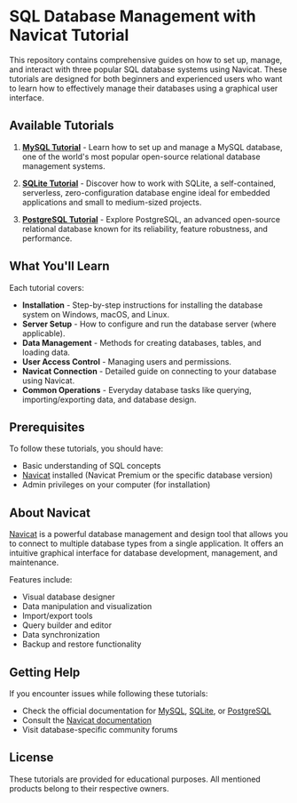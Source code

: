 # SQL Database Management with Navicat Tutorial

This repository contains comprehensive guides on how to set up, manage, and interact with three popular SQL database systems using Navicat. These tutorials are designed for both beginners and experienced users who want to learn how to effectively manage their databases using a graphical user interface.

## Available Tutorials

1. [**MySQL Tutorial**](MySQL/README.md) - Learn how to set up and manage a MySQL database, one of the world's most popular open-source relational database management systems.

2. [**SQLite Tutorial**](SQLite/README.md) - Discover how to work with SQLite, a self-contained, serverless, zero-configuration database engine ideal for embedded applications and small to medium-sized projects.

3. [**PostgreSQL Tutorial**](PostgreSQL/README.md) - Explore PostgreSQL, an advanced open-source relational database known for its reliability, feature robustness, and performance.

## What You'll Learn

Each tutorial covers:

- **Installation** - Step-by-step instructions for installing the database system on Windows, macOS, and Linux.
- **Server Setup** - How to configure and run the database server (where applicable).
- **Data Management** - Methods for creating databases, tables, and loading data.
- **User Access Control** - Managing users and permissions.
- **Navicat Connection** - Detailed guide on connecting to your database using Navicat.
- **Common Operations** - Everyday database tasks like querying, importing/exporting data, and database design.

## Prerequisites

To follow these tutorials, you should have:

- Basic understanding of SQL concepts
- [Navicat](https://www.navicat.com/en/products) installed (Navicat Premium or the specific database version)
- Admin privileges on your computer (for installation)

## About Navicat

[Navicat](https://www.navicat.com) is a powerful database management and design tool that allows you to connect to multiple database types from a single application. It offers an intuitive graphical interface for database development, management, and maintenance.

Features include:
- Visual database designer
- Data manipulation and visualization
- Import/export tools
- Query builder and editor
- Data synchronization
- Backup and restore functionality

## Getting Help

If you encounter issues while following these tutorials:

- Check the official documentation for [MySQL](https://dev.mysql.com/doc/), [SQLite](https://www.sqlite.org/docs.html), or [PostgreSQL](https://www.postgresql.org/docs/)
- Consult the [Navicat documentation](https://www.navicat.com/en/support)
- Visit database-specific community forums

## License

These tutorials are provided for educational purposes. All mentioned products belong to their respective owners.
